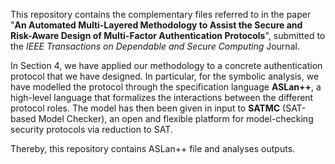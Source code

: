 This repository contains the complementary files referred to in the paper "**An Automated Multi-Layered Methodology to Assist the Secure and Risk-Aware Design of Multi-Factor Authentication Protocols**", submitted to the *IEEE Transactions on Dependable and Secure Computing* Journal.

In Section 4, we have applied our methodology to a concrete authentication protocol that we have designed. In particular, for the symbolic analysis, we have modelled the protocol through the specification language **ASLan++**, a high-level language that formalizes the interactions between the different protocol roles. The model has then been given in input to **SATMC** (SAT-based Model Checker), an open and flexible platform for model-checking security protocols via reduction to SAT.

Thereby, this repository contains ASLan++ file and analyses outputs.
